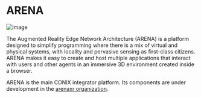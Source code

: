 # ARENA

![image](https://user-images.githubusercontent.com/3504501/179473475-226cfcb4-8bea-40af-b366-1f45fe4c988d.png)

The Augmented Reality Edge Network Architecture (ARENA) is a platform designed to simplify programming where there is a mix of virtual and physical systems, with locality and pervasive sensing as first-class citizens. ARENA makes it easy to create and host multiple applications that interact with users and other agents in an immersive 3D environment created inside a browser.

ARENA is the main CONIX integrator platform. Its components are under development in the [arenaxr organization](https://github.com/arenaxr).

